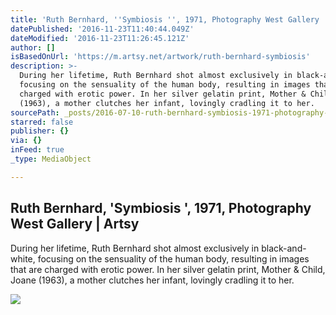 ```yaml
---
title: 'Ruth Bernhard, ''Symbiosis '', 1971, Photography West Gallery | Artsy'
datePublished: '2016-11-23T11:40:44.049Z'
dateModified: '2016-11-23T11:26:45.121Z'
author: []
isBasedOnUrl: 'https://m.artsy.net/artwork/ruth-bernhard-symbiosis'
description: >-
  During her lifetime, Ruth Bernhard shot almost exclusively in black-and-white,
  focusing on the sensuality of the human body, resulting in images that are
  charged with erotic power. In her silver gelatin print, Mother & Child, Joane
  (1963), a mother clutches her infant, lovingly cradling it to her.
sourcePath: _posts/2016-07-10-ruth-bernhard-symbiosis-1971-photography-west-gallery.md
starred: false
publisher: {}
via: {}
inFeed: true
_type: MediaObject

---
```

<article style=""><h1>Ruth Bernhard, 'Symbiosis ', 1971, Photography West Gallery | Artsy</h1><p>During her lifetime, Ruth Bernhard shot almost exclusively in black-and-white, focusing on the sensuality of the human body, resulting in images that are charged with erotic power. In her silver gelatin print, Mother &amp; Child, Joane (1963), a mother clutches her infant, lovingly cradling it to her.</p><img src="https://d32dm0rphc51dk.cloudfront.net/hWODcSc8SlzMDie57Xb8Uw/large.jpg" /></article>